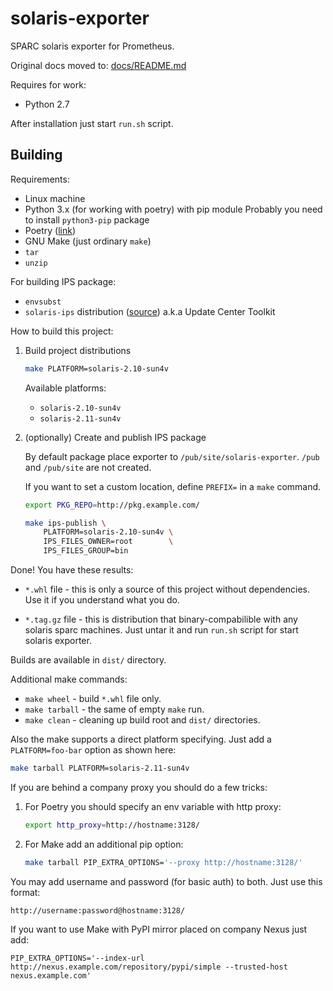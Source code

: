 solaris-exporter
==================

SPARC solaris exporter for Prometheus.

Original docs moved to: [docs/README.md](docs/README.md)

Requires for work:

- Python 2.7

After installation just start `run.sh` script.

Building
---------

Requirements:

- Linux machine
- Python 3.x (for working with poetry) with pip module
    Probably you need to install `python3-pip` package
- Poetry ([link](https://github.com/python-poetry/poetry))
- GNU Make (just ordinary `make`)
- `tar`
- `unzip`

For building IPS package:

- `envsubst`
- `solaris-ips` distribution ([source](https://github.com/oracle/solaris-ips))
    a.k.a Update Center Toolkit

How to build this project:

1. Build project distributions

    ```bash
    make PLATFORM=solaris-2.10-sun4v
    ```

    Available platforms:

    - `solaris-2.10-sun4v`
    - `solaris-2.11-sun4v`

1. (optionally) Create and publish IPS package

    By default package place exporter to `/pub/site/solaris-exporter`. `/pub` and `/pub/site` are not created.

    If you want to set a custom location, define `PREFIX=` in a `make` command.

    ```bash
    export PKG_REPO=http://pkg.example.com/

    make ips-publish \
        PLATFORM=solaris-2.10-sun4v \
        IPS_FILES_OWNER=root        \
        IPS_FILES_GROUP=bin
    ```

Done! You have these results:

- `*.whl` file - this is only a source of this project without dependencies. Use it if you understand what you do.

- `*.tag.gz` file - this is distribution that binary-compabilible with any solaris sparc machines. Just untar it and run `run.sh` script for start solaris exporter.

Builds are available in `dist/` directory.

Additional make commands:

- `make wheel` - build `*.whl` file only.
- `make tarball` - the same of empty `make` run.
- `make clean` - cleaning up build root and `dist/` directories.

Also the make supports a direct platform specifying. Just add a `PLATFORM=foo-bar` option as shown here:

```bash
make tarball PLATFORM=solaris-2.11-sun4v
```

If you are behind a company proxy you should do a few tricks:

1. For Poetry you should specify an env variable with http proxy:

    ```bash
    export http_proxy=http://hostname:3128/
    ```

1. For Make add an additional pip option:

    ```bash
    make tarball PIP_EXTRA_OPTIONS='--proxy http://hostname:3128/'
    ```

You may add username and password (for basic auth) to both. Just use this format:

`http://username:password@hostname:3128/`

If you want to use Make with PyPI mirror placed on company Nexus just add:

`PIP_EXTRA_OPTIONS='--index-url http://nexus.example.com/repository/pypi/simple --trusted-host nexus.example.com'`
